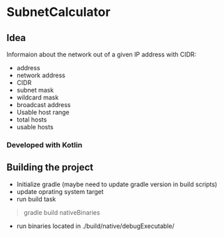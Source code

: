 # SubnetCalculator

## Idea
Informaion about the network out of a given IP address with CIDR:
- address
- network address
- CIDR
- subnet mask
- wildcard mask
- broadcast address
- Usable host range
- total hosts
- usable hosts

### Developed with Kotlin

## Building the project
- Initialize gradle (maybe need to update gradle version in build scripts)
- update oprating system target
- run build task
> gradle build nativeBinaries
- run binaries located in ./build/native/debugExecutable/
